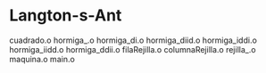 # Langton-s-Ant
cuadrado.o hormiga_.o hormiga_di.o hormiga_diid.o hormiga_iddi.o hormiga_iidd.o  hormiga_ddii.o filaRejilla.o columnaRejilla.o rejilla_.o maquina.o main.o

